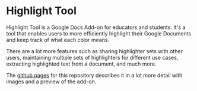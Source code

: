 # Highlight Tool

Highlight Tool is a Google Docs Add-on for educators and students. It's a tool that enables users to more efficiently highlight their Google Documents and keep track of what each color means.

There are a lot more features such as sharing highlighter sets with other users, maintaining multiple sets of highlighters for different use cases, extracting highlighted text from a document, and much more.

The [github pages](https://jsonchin.github.io/highlight_tool/) for this repository describes it in a lot more detail with images and a preview of the add-on.
